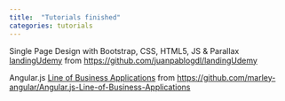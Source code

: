 ```yaml
---
title:  "Tutorials finished"
categories: tutorials
---
```


Single Page Design with Bootstrap, CSS, HTML5, JS & Parallax [landingUdemy](https://zyxneo.github.io/landingUdemy/) from https://github.com/juanpablogdl/landingUdemy

Angular.js [Line of Business Applications](https://zyxneo.github.io/line-of-business-applications/) from https://github.com/marley-angular/Angular.js-Line-of-Business-Applications
